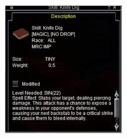 <!-- TITLE: Knife Dig -->
<!-- SUBTITLE: A deep strike that can cause bleeding and set your target up for successive attacks. -->

![Knife Dig](/uploads/knife-dig.jpg "Knife Dig")